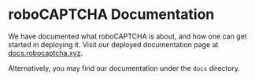 # roboCAPTCHA Documentation

We have documented what roboCAPTCHA is about, and how one can get started in deploying it. Visit our deployed documentation page at [docs.robocaptcha.xyz](https://docs.robocaptcha.xyz).

Alternatively, you may find our documentation under the `docs` directory.

